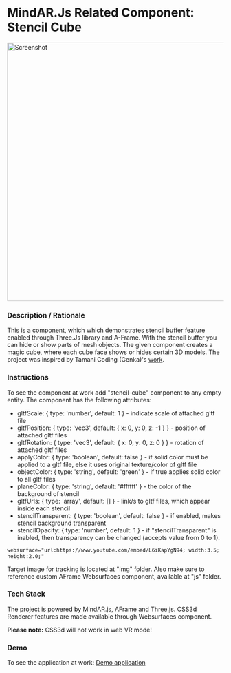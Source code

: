 # MindAR.Js Related Component: Stencil Cube
<img alt="Screenshot" src="img/screenshot.jpg" width="600">

### **Description / Rationale**
This is a component, which which demonstrates stencil buffer feature enabled through Three.Js library and A-Frame. With the stencil buffer you can hide or show parts of mesh objects. The given component creates a magic cube, where each cube face shows or hides certain 3D models. The project was inspired by Tamani Coding (Genka)'s <a href="https://github.com/tamani-coding/threejs-stencil-buffer-example">work</a>.  

### **Instructions**
To see the component at work add "stencil-cube" component to any empty entity. The component has the following attributes: 

* gltfScale: { type: 'number', default: 1 } - indicate scale of attached gltf file
* gltfPosition: { type: 'vec3', default: { x: 0, y: 0, z: -1 } } - position of attached gltf files
* gltfRotation: { type: 'vec3', default: { x: 0, y: 0, z: 0 } } - rotation of attached gltf files
* applyColor: { type: 'boolean', default: false } - if solid color must be applied to a gltf file, else it uses original texture/color of gltf file
* objectColor: { type: 'string', default: 'green' } - if true applies solid color to all gltf files
* planeColor: { type: 'string', default: '#ffffff' } - the color of the background of stencil
* gltfUrls: { type: 'array', default: [] } - link/s to gltf files, which appear inside each stencil
* stencilTransparent: { type: 'boolean', default: false } - if enabled, makes stencil background transparent
* stencilOpacity: { type: 'number', default: 1 } - if "stencilTransparent" is inabled, then transparency can be changed (accepts value from 0 to 1).

```
websurface="url:https://www.youtube.com/embed/L6iKapYgN94; width:3.5; height:2.0;"
```
Target image for tracking is located at "img" folder. Also make sure to reference custom AFrame Websurfaces component, available at "js" folder.

### **Tech Stack**
The project is powered by MindAR.js, AFrame and Three.js. CSS3d Renderer features are made available through Websurfaces component.

<b>Please note:</b> CSS3d will not work in web VR mode!

### **Demo**
To see the application at work: [Demo application](https://webar-youtube.glitch.me/)
